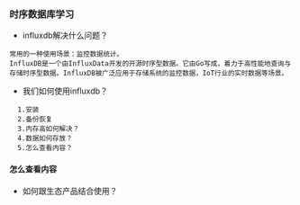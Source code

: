 
### 时序数据库学习
+ influxdb解决什么问题？
```wiki
常用的一种使用场景：监控数据统计。
InfluxDB是一个由InfluxData开发的开源时序型数据。它由Go写成，着力于高性能地查询与存储时序型数据。InfluxDB被广泛应用于存储系统的监控数据，IoT行业的实时数据等场景。
```
+ 我们如何使用influxdb？
```wiki
  1.安装
  2.备份恢复
  3.内存高如何解决？
  4.数据如何存放？
  5.怎么查看内容？
```
#### 怎么查看内容


+ 如何跟生态产品结合使用？
